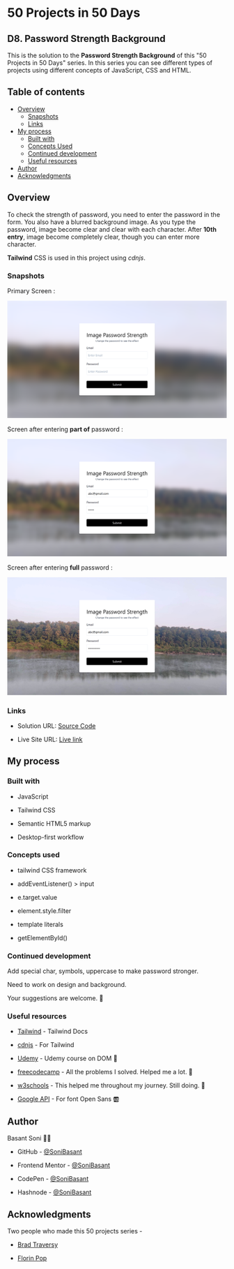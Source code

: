 # 50 Projects in 50 Days

## D8. Password Strength Background

This is the solution to the **Password Strength Background** of this "50 Projects in 50 Days" series. In this series you can see different types of projects using different concepts of JavaScript, CSS and HTML.

## Table of contents

- [Overview](#overview)
  - [Snapshots](#snapshots)
  - [Links](#links)
- [My process](#my-process)
  - [Built with](#built-with)
  - [Concepts Used](#concepts-used)
  - [Continued development](#continued-development)
  - [Useful resources](#useful-resources)
- [Author](#author)
- [Acknowledgments](#acknowledgments)

## Overview

To check the strength of password, you need to enter the password in the form. You also have a blurred background image. As you type the password, image become clear and clear with each character. After **10th entry**, image become completely clear, though you can enter more character.

**Tailwind** CSS is used in this project using _cdnjs_.

### Snapshots

Primary Screen :

![Password Strength Background](Images/Password-strength-BG-snap-1.png)

Screen after entering **part of** password :

![Password Strength Background](Images/Password-strength-BG-snap-2.png)

Screen after entering **full** password :

![Password Strength Background](Images/Password-strength-BG-snap-3.png)

### Links

- Solution URL: [Source Code](https://github.com/SoniBasant/50-Projects-on-JS-DOM/tree/main/D8.%20Password%20Strength%20Background)

- Live Site URL: [Live link](https://sonibasant.github.io/50-Projects-on-JS-DOM/D8.%20Password%20Strength%20Background/pwdStrengthBackG.html)

## My process

### Built with

- JavaScript

- Tailwind CSS

- Semantic HTML5 markup

- Desktop-first workflow

### Concepts used

- tailwind CSS framework

- addEventListener() > input
- e.target.value
- element.style.filter
- template literals
- getElementById()

### Continued development

Add special char, symbols, uppercase to make password stronger.

Need to work on design and background.

Your suggestions are welcome. 🙌

### Useful resources

- [Tailwind](https://tailwindcss.com/) - Tailwind Docs

- [cdnjs](https://cdnjs.cloudflare.com/ajax/libs/tailwindcss/1.8.11/tailwind.min.css) - For Tailwind
- [Udemy](https://www.udemy.com/course/50-projects-50-days/) - Udemy course on DOM 🤝
- [freecodecamp](https://www.freecodecamp.org/) - All the problems I solved. Helped me a lot. 🙌
- [w3schools](https://www.w3schools.com) - This helped me throughout my journey. Still doing. 🙂
- [Google API](https://fonts.googleapis.com/css?family=Open+Sans&display=swap) - For font Open Sans 🆎

## Author

Basant Soni 👨‍💻

- GitHub - [@SoniBasant](https://github.com/SoniBasant)

- Frontend Mentor - [@SoniBasant](https://www.frontendmentor.io/profile/SoniBasant)
- CodePen - [@SoniBasant](https://codepen.io/sonibasant)
- Hashnode - [@SoniBasant](https://sonibasant.hashnode.dev/)

## Acknowledgments

Two people who made this 50 projects series -

- [Brad Traversy](https://github.com/bradtraversy)

- [Florin Pop](https://github.com/florinpop17)

